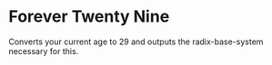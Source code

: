 # Forever Twenty Nine
Converts your current age to 29 and outputs the radix-base-system necessary for this.
